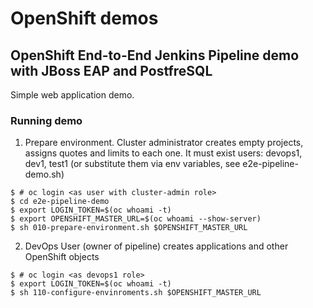 # OpenShift demos

## OpenShift End-to-End Jenkins Pipeline demo with JBoss EAP and PostfreSQL

Simple web application demo.

### Running demo

1. Prepare environment. Cluster administrator creates empty projects, assigns quotes and limits to each one.
It must exist users: devops1, dev1, test1 (or substitute them via env variables, see e2e-pipeline-demo.sh)

```
$ # oc login <as user with cluster-admin role>
$ cd e2e-pipeline-demo
$ export LOGIN_TOKEN=$(oc whoami -t)
$ export OPENSHIFT_MASTER_URL=$(oc whoami --show-server)
$ sh 010-prepare-environment.sh $OPENSHIFT_MASTER_URL
```

2. DevOps User (owner of pipeline) creates applications and other OpenShift objects

```
$ # oc login <as devops1 role>
$ export LOGIN_TOKEN=$(oc whoami -t)
$ sh 110-configure-envinroments.sh $OPENSHIFT_MASTER_URL
```
